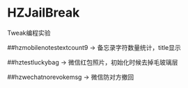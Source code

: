 # HZJailBreak
Tweak编程实验

##hzmobilenotestextcount9
-> 备忘录字符数量统计，title显示

##hztestluckybag
-> 微信红包照片，初始化时候去掉毛玻璃层

##hzwechatnorevokemsg
-> 微信防对方撤回